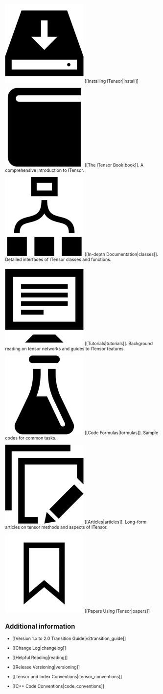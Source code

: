 
<img src="docs/install/icon.png" class="icon">  [[Installing ITensor|install]]

<img src="docs/book/icon.png" class="icon">   [[The ITensor Book|book]]. A comprehensive introduction to ITensor.

<img src="docs/classes/icon.png" class="icon">   [[In-depth Documentation|classes]]. Detailed interfaces of ITensor classes and functions.

<img src="docs/tutorials/icon.png" class="icon">  [[Tutorials|tutorials]]. Background reading on tensor networks and guides to ITensor features.

<img src="docs/formulas/icon.png" class="icon"> [[Code Formulas|formulas]]. Sample codes for common tasks.


<img src="docs/articles/icon.png" class="icon"> [[Articles|articles]]. Long-form articles on tensor methods and aspects of ITensor.


<!--
<img src="docs/course/icon.png" class="icon"> [[Mini-course|course]]. Summer school lectures focused on matrix product states.
-->


<img src="docs/papers/icon.png" class="icon">   [[Papers Using ITensor|papers]]

## Additional information

<!-- * <img src="docs/install/icon.png" class="icon"> [[Simons 2016 Summer School|simons]] -->

* [[Version 1.x to 2.0 Transition Guide|v2transition_guide]]

* [[Change Log|changelog]]

* [[Helpful Reading|reading]]

* [[Release Versioning|versioning]]

* [[Tensor and Index Conventions|itensor_conventions]]

* [[C++ Code Conventions|code_conventions]]


